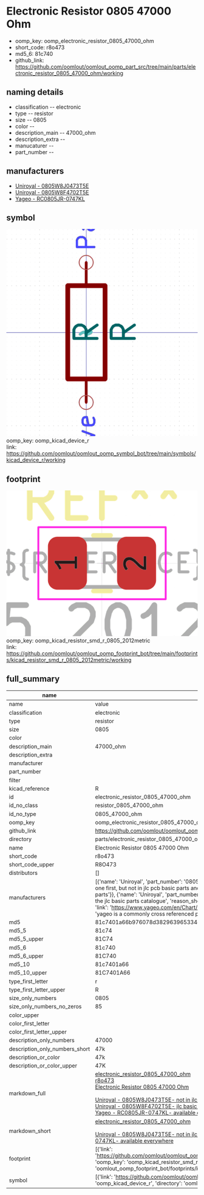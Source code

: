 # Electronic Resistor 0805 47000 Ohm

  
* oomp_key: oomp_electronic_resistor_0805_47000_ohm 
* short_code: r8o473
* md5_6: 81c740  
* github_link: https://github.com/oomlout/oomlout_oomp_part_src/tree/main/parts/electronic_resistor_0805_47000_ohm/working  
## naming details
* classification -- electronic
* type -- resistor
* size -- 0805
* color -- 
* description_main -- 47000_ohm
* description_extra -- 
* manucaturer -- 
* part_number -- 


## manufacturers
* [Uniroyal - 0805W8J0473T5E]()  
* [Uniroyal - 0805W8F4702T5E]()  
* [Yageo - RC0805JR-0747KL](https://www.yageo.com/en/Chart/Download/pdf/RC0805JR-0747KL)  

## symbol

![](symbol/0/working/working_600.png)  
oomp_key: oomp_kicad_device_r  
link: https://github.com/oomlout/oomlout_oomp_symbol_bot/tree/main/symbols/kicad_device_r/working  

## footprint

![](footprint/0/working/working_600.png)  
oomp_key: oomp_kicad_resistor_smd_r_0805_2012metric  
link: https://github.com/oomlout/oomlout_oomp_footprint_bot/tree/main/footprints/kicad_resistor_smd_r_0805_2012metric/working  

## full_summary
| name | value | 
| --- | --- | 
| name | value | 
| classification | electronic | 
| type | resistor | 
| size | 0805 | 
| color |  | 
| description_main | 47000_ohm | 
| description_extra |  | 
| manufacturer |  | 
| part_number |  | 
| filter |  | 
| kicad_reference | R | 
| id | electronic_resistor_0805_47000_ohm | 
| id_no_class | resistor_0805_47000_ohm | 
| id_no_type | 0805_47000_ohm | 
| oomp_key | oomp_electronic_resistor_0805_47000_ohm | 
| github_link | https://github.com/oomlout/oomlout_oomp_part_src/tree/main/parts/electronic_resistor_0805_47000_ohm/working | 
| directory | parts/electronic_resistor_0805_47000_ohm | 
| name | Electronic Resistor 0805 47000 Ohm | 
| short_code | r8o473 | 
| short_code_upper | R8O473 | 
| distributors | [] | 
| manufacturers | [{'name': 'Uniroyal', 'part_number': '0805W8J0473T5E', 'link': '', 'id': 'manufacturer_uniroyal', 'note': {'reason': 'did this one first, but not in jlc pcb basic parts and 1 percent are and they are the same price', 'reason_short': 'not in jlc basic parts'}}, {'name': 'Uniroyal', 'part_number': '0805W8F4702T5E', 'link': '', 'id': 'manufacturer_uniroyal', 'note': {'reason': 'in the jlc basic parts catalogue', 'reason_short': 'jlc basic part'}}, {'name': 'Yageo', 'part_number': 'RC0805JR-0747KL', 'link': 'https://www.yageo.com/en/Chart/Download/pdf/RC0805JR-0747KL', 'id': 'manufacturer_yageo', 'note': {'reason': 'yageo is a commonly cross referenced part number', 'reason_short': 'available everywhere'}}] | 
| md5 | 81c7401a66b976078d382963965334dd | 
| md5_5 | 81c74 | 
| md5_5_upper | 81C74 | 
| md5_6 | 81c740 | 
| md5_6_upper | 81C740 | 
| md5_10 | 81c7401a66 | 
| md5_10_upper | 81C7401A66 | 
| type_first_letter | r | 
| type_first_letter_upper | R | 
| size_only_numbers | 0805 | 
| size_only_numbers_no_zeros | 85 | 
| color_upper |  | 
| color_first_letter |  | 
| color_first_letter_upper |  | 
| description_only_numbers | 47000 | 
| description_only_numbers_short | 47k | 
| description_or_color | 47k | 
| description_or_color_upper | 47K | 
| markdown_full | [electronic_resistor_0805_47000_ohm](https://github.com/oomlout/oomlout_oomp_part_src/tree/main/parts/electronic_resistor_0805_47000_ohm/working)<br>[r8o473](https://github.com/oomlout/oomlout_oomp_part_src/tree/main/parts/electronic_resistor_0805_47000_ohm/working)<br>[Electronic Resistor 0805 47000 Ohm](https://github.com/oomlout/oomlout_oomp_part_src/tree/main/parts/electronic_resistor_0805_47000_ohm/working)<br><br>[Uniroyal - 0805W8J0473T5E- not in jlc basic parts]() [(L)  ](https://www.lcsc.com/search?q=0805W8J0473T5E)[(D)  ](https://www.digikey.com/en/products?keywords=0805W8J0473T5E)[(M)  ](https://www.mouser.com/Search/Refine?Keyword=0805W8J0473T5E)[(N)  ](https://www.newark.com/search?st=0805W8J0473T5E)[(SZ)  ](https://so.szlcsc.com/global.html?k=0805W8J0473T5E)<br>[Uniroyal - 0805W8F4702T5E- jlc basic part]() [(L)  ](https://www.lcsc.com/search?q=0805W8F4702T5E)[(D)  ](https://www.digikey.com/en/products?keywords=0805W8F4702T5E)[(M)  ](https://www.mouser.com/Search/Refine?Keyword=0805W8F4702T5E)[(N)  ](https://www.newark.com/search?st=0805W8F4702T5E)[(SZ)  ](https://so.szlcsc.com/global.html?k=0805W8F4702T5E)<br>[Yageo - RC0805JR-0747KL- available everywhere](https://www.yageo.com/en/Chart/Download/pdf/RC0805JR-0747KL) [(L)  ](https://www.lcsc.com/search?q=RC0805JR-0747KL)[(D)  ](https://www.digikey.com/en/products?keywords=RC0805JR-0747KL)[(M)  ](https://www.mouser.com/Search/Refine?Keyword=RC0805JR-0747KL)[(N)  ](https://www.newark.com/search?st=RC0805JR-0747KL)[(SZ)  ](https://so.szlcsc.com/global.html?k=RC0805JR-0747KL)<br> | 
| markdown_short | [electronic_resistor_0805_47000_ohm](https://github.com/oomlout/oomlout_oomp_part_src/tree/main/parts/electronic_resistor_0805_47000_ohm/working)<br><br>[Uniroyal - 0805W8J0473T5E- not in jlc basic parts]()[Uniroyal - 0805W8F4702T5E- jlc basic part]()[Yageo - RC0805JR-0747KL- available everywhere](https://www.yageo.com/en/Chart/Download/pdf/RC0805JR-0747KL) | 
| footprint | [{'link': 'https://github.com/oomlout/oomlout_oomp_footprint_bot/tree/main/foootprntss/kicad_resistor_smd_r_0805_2012metric', 'oomp_key': 'oomp_kicad_resistor_smd_r_0805_2012metric', 'directory': 'oomlout_oomp_footprint_bot/footprints/kicad_resistor_smd_r_0805_2012metric//working/working.kicad_mod'}] | 
| symbol | [{'link': 'https://github.com/oomlout/oomlout_oomp_symbol_bot/tree/main/symbols/kicad_device_r', 'oomp_key': 'oomp_kicad_device_r', 'directory': 'oomlout_oomp_symbol_bot/symbols/kicad_device_r//working/working.kicad_sym'}] | 
